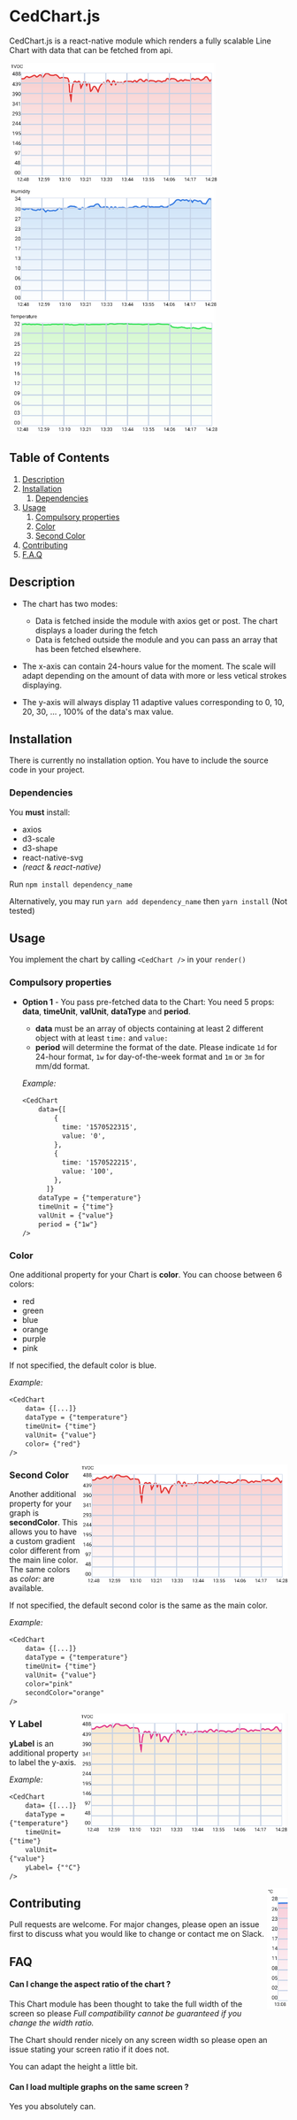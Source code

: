 # CedChart.js
CedChart.js is a react-native module which renders a fully scalable Line Chart with data that can be fetched from api.

<img src="/visuals/mainVisual.png">


## Table of Contents
1. [Description](#Description)
2. [Installation](#Installation)
    1. [Dependencies](#Dependencies)
3. [Usage](#Usage)
    1. [Compulsory properties](#Compulsory-properties)
    2. [Color](#Color)
    3. [Second Color](#second-Color)
4. [Contributing](#Contributing)
5. [F.A.Q](#FAQ)

## Description
- The chart has two modes:
    - Data is fetched inside the module with axios get or post. The chart displays a loader during the fetch
    - Data is fetched outside the module and you can pass an array that has been fetched elsewhere.

- The x-axis can contain 24-hours value for the moment. The scale will adapt depending on the amount of data with more or less vetical strokes displaying.

- The y-axis will always display 11 adaptive values corresponding to 0, 10, 20, 30, ... , 100% of the data's max value.

## Installation
There is currently no installation option. You have to include the source code in your project.

### Dependencies
You **must** install: 
-  axios
- d3-scale
- d3-shape
- react-native-svg
- _(react_ & _react-native)_

Run ```npm install dependency_name```

Alternatively, you may run ```yarn add dependency_name``` then ```yarn install``` (Not tested)

## Usage
You implement the chart by calling ```<CedChart />``` in your ```render()```

### Compulsory properties

- **Option 1** - You pass pre-fetched data to the Chart:
    You need 5 props: **data**, **timeUnit**, **valUnit**, **dataType** and **period**.
    - **data** must be an array of objects containing at least 2 different object with at least ```time:``` and  ```value:```   
    - **period** will determine the format of the date. Please indicate ```1d``` for 24-hour format, ```1w``` for day-of-the-week format and ```1m``` or ```3m``` for mm/dd format.

    *Example:* 
    ```
  <CedChart 
        data={[
            {
              time: '1570522315',
              value: '0',
            },
            {
              time: '1570522215',
              value: '100',
            },
          ]}
        dataType = {"temperature"}  
        timeUnit = {"time"}
        valUnit = {"value"}
        period = {"1w"} 
  />
    ```
  
 ### Color
 One additional property for your Chart is **color**. You can choose between 6 colors:
 - red
 - green
 - blue
 - orange
 - purple
 - pink 
  
  If not specified, the default color is blue.
 
 *Example:*
```
<CedChart
    data= {[...]}
    dataType = {"temperature"}
    timeUnit= {"time"}
    valUnit= {"value"}
    color= {"red"}
/>
```
<img style="float: right;" src="/visuals/redRendering.png">
  
  
 ### Second Color
 Another additional property for your graph is **secondColor**. This allows you to have a custom gradient color different from the main line color.
 The same colors as *color:* are available.
 
 If not specified, the default second color is the same as the main color.
 
 *Example:*
 ```
 <CedChart
     data= {[...]}
     dataType = {"temperature"}
     timeUnit= {"time"}
     valUnit= {"value"}
     color="pink"
     secondColor="orange"
 />
 ```
 <img style="float: right;" src="/visuals/secondColor.png">
 
 ### Y Label
 **yLabel** is an additional property to label the y-axis.
 
 *Example:*
  ```
  <CedChart
      data= {[...]}
      dataType = {"temperature"}
      timeUnit= {"time"}
      valUnit= {"value"}
      yLabel= {"°C"}
  />
  ```
  <img style="float: right;" src="/visuals/yLabel.png">
 
 ## Contributing
  Pull requests are welcome. For major changes, please open an issue first to discuss what you would like to change or contact me on Slack.
    
 ## FAQ
   #### Can I change the aspect ratio of the chart ?
   
   This Chart module has been thought to take the full width of the screen so please *Full compatibility cannot be guaranteed if you change the width ratio.* 
   
   The Chart should render nicely on any screen width so please open an issue stating your screen ratio if it does not. 

   You can adapt the height a little bit.
   
   #### Can I load multiple graphs on the same screen ?
   Yes you absolutely can.
